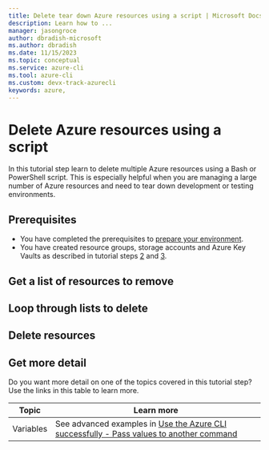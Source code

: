 ```yaml
---
title: Delete tear down Azure resources using a script | Microsoft Docs
description: Learn how to ...
manager: jasongroce
author: dbradish-microsoft
ms.author: dbradish
ms.date: 11/15/2023
ms.topic: conceptual
ms.service: azure-cli
ms.tool: azure-cli
ms.custom: devx-track-azurecli
keywords: azure, 
---
```

# Delete Azure resources using a script

In this tutorial step learn to delete multiple Azure resources using a Bash or PowerShell script. This is especially helpful when you are managing a large number of Azure resources and need to tear down development or testing environments.

## Prerequisites

* You have completed the prerequisites to [prepare your environment](./get-started-tutorial-1-prepare-environment.md).
* You have created resource groups, storage accounts and Azure Key Vaults as described in tutorial steps [2](./get-started-tutorial-2-work-environments.md) and [3](./get-started-tutorial-3-use-variables.md).

## Get a list of resources to remove



## Loop through lists to delete




## Delete resources



## Get more detail

Do you want more detail on one of the topics covered in this tutorial step? Use the links in this table to learn more.

|Topic| Learn more|
|-|-|
|Variables| See advanced examples in [Use the Azure CLI successfully - Pass values to another command](./use-cli-effectively.md#pass-values-to-another-command)
